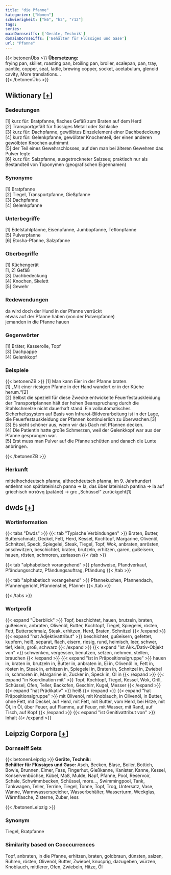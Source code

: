```yaml
---
title: "die Pfanne"
kategorien: ["Nomen"]
schwierigkeit: ["k6", "h3", "r12"]
tags:
series:
mainDornseiffs: ['Geräte, Technik']
domainDornseiffs: ['Behälter für Flüssiges und Gase']
url: "Pfanne"
---
```


{{< betonenÜbs >}}
**Übersetzung:**  
frying pan, skillet, roasting pan, broiling pan, broiler, scalepan, pan, tray, pantile, copper, seat, ladle, brewing copper, socket, acetabulum, glenoid cavity, More translations...  
{{< /betonenÜbs >}}

## Wiktionary [[+](https://de.wiktionary.org/wiki/Pfanne)]

### Bedeutungen
[1] kurz für: Bratpfanne, flaches Gefäß zum Braten auf dem Herd  
[2] Transportgefäß für flüssiges Metall oder Schlacke  
[3] kurz für: Dachpfanne, gewölbtes Einzelelement einer Dachbedeckung  
[4] kurz für: Gelenkpfanne, gewölbter Knochenteil, der einen anderen gewölbten Knochen aufnimmt  
[5] der Teil eines Gewehrschlosses, auf den man bei älteren Gewehren das Pulver legte  
[6] kurz für: Salzpfanne, ausgetrockneter Salzsee; praktisch nur als Bestandteil von Toponymen (geografischen Eigennamen)  

### Synonyme
[1] Bratpfanne  
[2] Tiegel, Transportpfanne, Gießpfanne  
[3] Dachpfanne  
[4] Gelenkpfanne  

### Unterbegriffe
[1] Edelstahlpfanne, Eisenpfanne, Jumbopfanne, Teflonpfanne  
[5] Pulverpfanne  
[6] Etosha-Pfanne, Salzpfanne  

### Oberbegriffe
[1] Küchengerät  
[1, 2] Gefäß  
[3] Dachbedeckung  
[4] Knochen, Skelett  
[5] Gewehr  

### Redewendungen
da wird doch der Hund in der Pfanne verrückt  
etwas auf der Pfanne haben (von der Pulverpfanne)  
jemanden in die Pfanne hauen  

### Gegenwörter
[1] Bräter, Kasserolle, Topf  
[3] Dachpappe  
[4] Gelenkkopf  

### Beispiele
{{< betonenZB >}}
[1] Man kann Eier in der Pfanne braten.  
[1] „Mit einer riesigen Pfanne in der Hand wandert er in der Küche herum.“[2]  
[2] Selbst die speziell für diese Zwecke entwickelte Feuerfestauskleidung der Transportpfannen hält der hohen Beanspruchung durch die Stahlschmelze nicht dauerhaft stand. Ein vollautomatisches Sicherheitssystem auf Basis von Infrarot-Bildverarbeitung ist in der Lage, die Feuerfestauskleidung der Pfannen kontinuierlich zu überwachen.[3]  
[3] Es sieht schöner aus, wenn wir das Dach mit Pfannen decken.  
[4] Die Patientin hatte große Schmerzen, weil der Gelenkkopf war aus der Pfanne gesprungen war.  
[5] Erst muss man Pulver auf die Pfanne schütten und danach die Lunte anbringen.  

{{< /betonenZB >}}
### Herkunft
mittelhochdeutsch pfanne, althochdeutsch pfanna, im 9. Jahrhundert entlehnt von spätlateinisch panna → la, das über lateinisch pantina → la auf griechisch πατάνη (patánē) → grc „Schüssel“ zurückgeht[1]  



## dwds [[+](https://www.dwds.de/wb/Pfanne)]

### Wortinformation
{{< tabs "Dwds" >}}
{{< tab "Typische Verbindungen" >}}
Braten, Butter, Butterschmalz, Deckel, Fett, Herd, Kessel, Kochtopf, Margarine, Olivenöl, Schnitzel, Speck, Spiegelei, Steak, Tiegel, Topf, Wok, anbraten, anrösten, anschwitzen, beschichtet, braten, brutzeln, erhitzen, garen, gußeisern, hauen, rösten, schmoren, zerlassen
{{< /tab >}}

{{< tab "alphabetisch vorangehend" >}}
pfandweise, Pfandverkauf, Pfändungsschutz, Pfändungsauftrag, Pfändung
{{< /tab >}}

{{< tab "alphabetisch vorangehend" >}}
Pfannekuchen, Pfannendach, Pfannengericht, Pfannenstiel, Pfänner
{{< /tab >}}

{{< /tabs >}}

### Wortprofil
{{< expand "Überblick" >}} Topf, beschichtet, hauen, brutzeln, braten, gußeisern, anbraten, Olivenöl, Butter, Kochtopf, Tiegel, Spiegelei, rösten, Fett, Butterschmalz, Steak, erhitzen, Herd, Braten, Schnitzel {{< /expand >}}
{{< expand "hat Adjektivattribut" >}} beschichtet, gußeisern, gefettet, kupfern, heiß, separat, flach, eisern, riesig, rund, heimisch, leer, schwer, tief, klein, groß, schwarz {{< /expand >}}
{{< expand "ist Akk./Dativ-Objekt von" >}} schwenken, vergessen, benutzen, setzen, nehmen, stellen, brauchen {{< /expand >}}
{{< expand "ist in Präpositionalgruppe" >}} hauen in, braten in, brutzeln in, Butter in, anbraten in, Ei in, Olivenöl in, Fett in, rösten in, Steak in, erhitzen in, Spiegelei in, Braten in, Schnitzel in, Zwiebel in, schmoren in, Margarine in, Zucker in, Speck in, Öl in {{< /expand >}}
{{< expand "in Koordination mit" >}} Topf, Kochtopf, Tiegel, Kessel, Wok, Grill, Schüssel, Ofen, Teller, Backofen, Geschirr, Kugel, Messer {{< /expand >}}
{{< expand "hat Prädikativ" >}} heiß {{< /expand >}}
{{< expand "hat Präpositionalgruppe" >}} mit Olivenöl, mit Knoblauch, in Olivenöl, in Butter, ohne Fett, mit Deckel, auf Herd, mit Fett, mit Butter, vom Herd, bei Hitze, mit Öl, in Öl, über Feuer, auf Flamme, auf Feuer, mit Wasser, mit Rand, auf Tisch, auf Kopf {{< /expand >}}
{{< expand "ist Genitivattribut von" >}} Inhalt {{< /expand >}}

## Leipzig Corpora [[+](https://corpora.uni-leipzig.de/en/res?word=Pfanne&corpusId=deu_newscrawl-public_2018)]

### Dornseiff Sets
{{< betonenLeipzig >}}
**Geräte, Technik:**  
**Behälter für Flüssiges und Gase:** Asch, Becken, Blase, Boiler, Bottich, Bowle, Brunnen, Eimer, Fass, Fingerhut, Gießkanne, Kanister, Kanne, Kessel, Konservenbüchse, Kübel, Maß, Mulde, Napf, Pfanne, Pool, Reservoir, Schale, Schwimmbecken, Schüssel, more..., Swimmingpool, Tank, Tankwagen, Teller, Terrine, Tiegel, Tonne, Topf, Trog, Untersatz, Vase, Wanne, Warmwasserspeicher, Wasserbehälter, Wasserturm, Weckglas, Wärmflasche, Zisterne, Zuber, less  

{{< /betonenLeipzig >}}

### Synonym
Tiegel, Bratpfanne


### Similarity based on Cooccurrences
Topf, anbraten, in die Pfanne, erhitzen, braten, goldbraun, dünsten, salzen, Rühren, rösten, Olivenöl, Butter, Zwiebel, knusprig, dazugeben, würzen, Knoblauch, mittlerer, Ofen, Zwiebeln, Hitze, Öl

